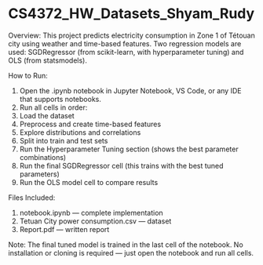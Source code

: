# CS4372_HW_Datasets_Shyam_Rudy
Overview: 
  This project predicts electricity consumption in Zone 1 of Tétouan city using weather and time-based features.
Two regression models are used: SGDRegressor (from scikit-learn, with hyperparameter tuning) and OLS (from statsmodels).

How to Run:
  1. Open the .ipynb notebook in Jupyter Notebook, VS Code, or any IDE that supports notebooks.
  2. Run all cells in order:
  3. Load the dataset
  4. Preprocess and create time-based features
  5. Explore distributions and correlations
  6. Split into train and test sets
  7. Run the Hyperparameter Tuning section (shows the best parameter combinations)
  8. Run the final SGDRegressor cell (this trains with the best tuned parameters)
  9. Run the OLS model cell to compare results

Files Included:
  1. notebook.ipynb — complete implementation
  2. Tetuan City power consumption.csv — dataset
  3. Report.pdf — written report

Note:
The final tuned model is trained in the last cell of the notebook.
No installation or cloning is required — just open the notebook and run all cells.
